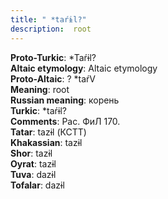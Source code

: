 ```yaml
---
title: " *taŕɨl?"
description:  root
---
```


<strong>Proto-Turkic</strong>:  *Taŕɨl?<br>
<strong>Altaic etymology</strong>:  Altaic etymology<br>
<strong> Proto-Altaic</strong>:  ? *taŕV<br>
<strong>Meaning</strong>:  root<br>
<strong>Russian meaning</strong>:  корень<br>
<strong>Turkic</strong>:  *taŕɨl?<br>
<strong>Comments</strong>:  Рас. ФиЛ 170.<br>
<strong>Tatar</strong>:  tazɨl (КСТТ)<br>
<strong>Khakassian</strong>:  tazɨl<br>
<strong>Shor</strong>:  tazɨl<br>
<strong>Oyrat</strong>:  tazɨl<br>
<strong>Tuva</strong>:  dazɨl<br>
<strong>Tofalar</strong>:  dazɨl<br>


